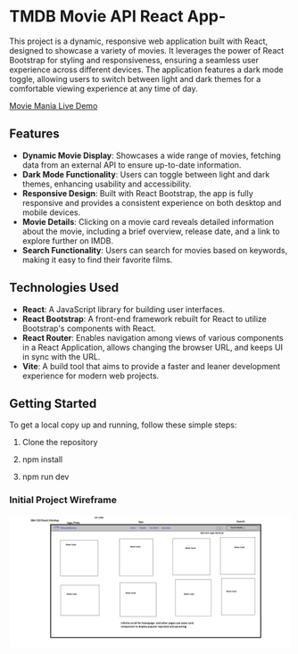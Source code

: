 # TMDB Movie API React App- 

This project is a dynamic, responsive web application built with React, designed to showcase a variety of movies. It leverages the power of React Bootstrap for styling and responsiveness, ensuring a seamless user experience across different devices. The application features a dark mode toggle, allowing users to switch between light and dark themes for a comfortable viewing experience at any time of day.

[Movie Mania Live Demo](https://6674dca7f310b6ff1350e4c0--iridescent-torrone-3ff344.netlify.app/)

## Features

- **Dynamic Movie Display**: Showcases a wide range of movies, fetching data from an external API to ensure up-to-date information.
- **Dark Mode Functionality**: Users can toggle between light and dark themes, enhancing usability and accessibility.
- **Responsive Design**: Built with React Bootstrap, the app is fully responsive and provides a consistent experience on both desktop and mobile devices.
- **Movie Details**: Clicking on a movie card reveals detailed information about the movie, including a brief overview, release date, and a link to explore further on IMDB.
- **Search Functionality**: Users can search for movies based on keywords, making it easy to find their favorite films.

## Technologies Used

- **React**: A JavaScript library for building user interfaces.
- **React Bootstrap**: A front-end framework rebuilt for React to utilize Bootstrap's components with React.
- **React Router**: Enables navigation among views of various components in a React Application, allows changing the browser URL, and keeps UI in sync with the URL.
- **Vite**: A build tool that aims to provide a faster and leaner development experience for modern web projects.

## Getting Started

To get a local copy up and running, follow these simple steps:

1. Clone the repository

2. npm install

3. npm run dev
  
  ### Initial Project Wireframe
  ![Initial Mockup](/src/images/sba320_mockup.png)